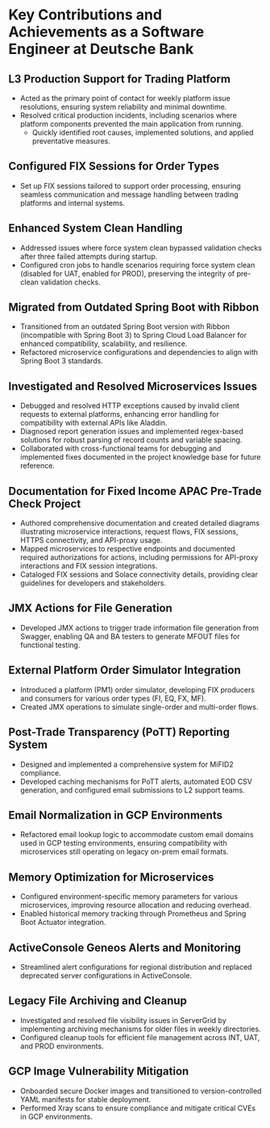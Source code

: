 # Key Contributions and Achievements as a Software Engineer at Deutsche Bank

## L3 Production Support for Trading Platform
- Acted as the primary point of contact for weekly platform issue resolutions, ensuring system reliability and minimal downtime.
- Resolved critical production incidents, including scenarios where platform components prevented the main application from running. 
  - Quickly identified root causes, implemented solutions, and applied preventative measures.

## Configured FIX Sessions for Order Types
- Set up FIX sessions tailored to support order processing, ensuring seamless communication and message handling between trading platforms and internal systems.

## Enhanced System Clean Handling
- Addressed issues where force system clean bypassed validation checks after three failed attempts during startup.
- Configured cron jobs to handle scenarios requiring force system clean (disabled for UAT, enabled for PROD), preserving the integrity of pre-clean validation checks.

## Migrated from Outdated Spring Boot with Ribbon
- Transitioned from an outdated Spring Boot version with Ribbon (incompatible with Spring Boot 3) to Spring Cloud Load Balancer for enhanced compatibility, scalability, and resilience.
- Refactored microservice configurations and dependencies to align with Spring Boot 3 standards.

## Investigated and Resolved Microservices Issues
- Debugged and resolved HTTP exceptions caused by invalid client requests to external platforms, enhancing error handling for compatibility with external APIs like Aladdin.
- Diagnosed report generation issues and implemented regex-based solutions for robust parsing of record counts and variable spacing.
- Collaborated with cross-functional teams for debugging and implemented fixes documented in the project knowledge base for future reference.

## Documentation for Fixed Income APAC Pre-Trade Check Project
- Authored comprehensive documentation and created detailed diagrams illustrating microservice interactions, request flows, FIX sessions, HTTPS connectivity, and API-proxy usage.
- Mapped microservices to respective endpoints and documented required authorizations for actions, including permissions for API-proxy interactions and FIX session integrations.
- Cataloged FIX sessions and Solace connectivity details, providing clear guidelines for developers and stakeholders.

## JMX Actions for File Generation
- Developed JMX actions to trigger trade information file generation from Swagger, enabling QA and BA testers to generate MFOUT files for functional testing.

## External Platform Order Simulator Integration
- Introduced a platform (PM1) order simulator, developing FIX producers and consumers for various order types (FI, EQ, FX, MF).
- Created JMX operations to simulate single-order and multi-order flows.

## Post-Trade Transparency (PoTT) Reporting System
- Designed and implemented a comprehensive system for MiFID2 compliance.
- Developed caching mechanisms for PoTT alerts, automated EOD CSV generation, and configured email submissions to L2 support teams.

## Email Normalization in GCP Environments
- Refactored email lookup logic to accommodate custom email domains used in GCP testing environments, ensuring compatibility with microservices still operating on legacy on-prem email formats.

## Memory Optimization for Microservices
- Configured environment-specific memory parameters for various microservices, improving resource allocation and reducing overhead.
- Enabled historical memory tracking through Prometheus and Spring Boot Actuator integration.

## ActiveConsole Geneos Alerts and Monitoring
- Streamlined alert configurations for regional distribution and replaced deprecated server configurations in ActiveConsole.

## Legacy File Archiving and Cleanup
- Investigated and resolved file visibility issues in ServerGrid by implementing archiving mechanisms for older files in weekly directories.
- Configured cleanup tools for efficient file management across INT, UAT, and PROD environments.

## GCP Image Vulnerability Mitigation
- Onboarded secure Docker images and transitioned to version-controlled YAML manifests for stable deployment.
- Performed Xray scans to ensure compliance and mitigate critical CVEs in GCP environments.
